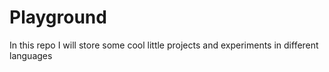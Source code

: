 # Playground

In this repo I will store some cool little projects and experiments in different languages
